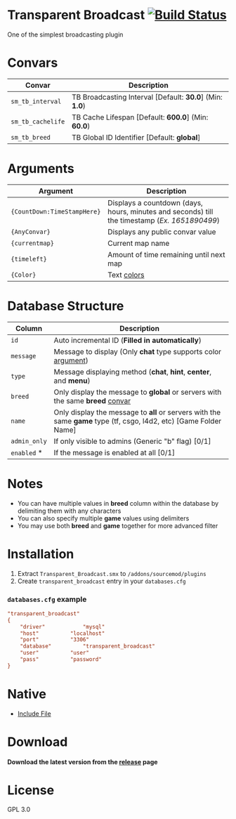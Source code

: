 # Transparent Broadcast [![Build Status](https://travis-ci.org/RumbleFrog/Transparent-Broadcast.svg?branch=master)](https://travis-ci.org/RumbleFrog/Transparent-Broadcast)
One of the simplest broadcasting plugin

# Convars

| Convar            | Description                                                 |
| ----------------- | ----------------------------------------------------------- |
| `sm_tb_interval`  | TB Broadcasting Interval [Default: **30.0**] (Min: **1.0**) |
| `sm_tb_cachelife` | TB Cache Lifespan [Default: **600.0**] (Min: **60.0**)      |
| `sm_tb_breed`     | TB Global ID Identifier [Default: **global**]               |

# Arguments

| Argument                    | Description                                                  |
| --------------------------- | ------------------------------------------------------------ |
| `{CountDown:TimeStampHere}` | Displays a countdown (days, hours, minutes and seconds) till the timestamp (*Ex. 1651890499*) |
| `{AnyConvar}`               | Displays any public convar value                             |
| `{currentmap}`              | Current map name                                             |
| `{timeleft}`                | Amount of time remaining until next map                      |
| `{Color}`                   | Text [colors](https://www.doctormckay.com/morecolors.php)    |

# Database Structure

| Column       | Description                                                  |
| ------------ | ------------------------------------------------------------ |
| `id`         | Auto incremental ID (**Filled in automatically**)            |
| `message`    | Message to display (Only **chat** type supports color [argument](#arguments)) |
| `type`       | Message displaying method (**chat**, **hint**, **center**, and **menu**) |
| `breed`      | Only display the message to **global** or servers with the same **breed** [convar](#convars) |
| `name`       | Only display the message to **all** or servers with the same **game** type (tf, csgo, l4d2, etc) [Game Folder Name] |
| `admin_only` | If only visible to admins (Generic "b" flag) [0/1]           |
| `enabled` *  | If the message is enabled at all [0/1]                       |

# Notes

- You can have multiple values in **breed** column within the database by delimiting them with any characters
- You can also specify multiple **game** values using delimiters
- You may use both **breed** and **game** together for more advanced filter

# Installation

1. Extract `Transparent_Broadcast.smx` to `/addons/sourcemod/plugins`
2. Create `transparent_broadcast` entry in your `databases.cfg`

### `databases.cfg` example

```ini
"transparent_broadcast" 
{
    "driver"			"mysql"
    "host"			"localhost"
    "port"			"3306"
    "database"			"transparent_broadcast"
    "user"			"user"
    "pass"			"password"
}

```

# Native

- [Include File](https://github.com/RumbleFrog/Transparent-Broadcast/blob/master/include/Transparent_Broadcast.inc)

# Download 

#### Download the latest version from the [release](https://github.com/RumbleFrog/Transparent-Broadcast/releases) page

# License

GPL 3.0
